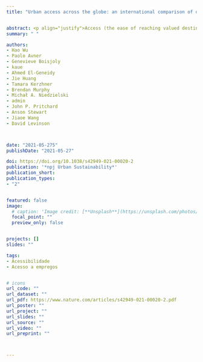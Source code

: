 ```yaml
---
title: "Urban access across the globe: an international comparison of different transport modes"


abstract: <p align="justify">Access (the ease of reaching valued destinations) is underpinned by land use and transport infrastructure. The importance of access in transport, sustainability, and urban economics is increasingly recognized. In particular, access provides a universal unit of measurement to examine cities for the efficiency of transport and land-use systems. This paper examines the relationship between population-weighted access and metropolitan population in global metropolitan areas (cities) using 30-min cumulative access to jobs for 4 different modes of transport; 117 cities from 16 countries and 6 continents are included. Sprawling development with the intensive road network in American cities produces modest automobile access relative to their sizes, but American cities lag behind globally in transit and walking access; Australian and Canadian cities have lower automobile access, but better transit access than American cities; combining compact development with an intensive network produces the highest access in Chinese and European cities for their sizes. Hence density and mobility co-produce better access. This paper finds access to jobs increases with populations sublinearly, so doubling the metropolitan population results in less than double access to jobs. The relationship between population and access characterizes regions, countries, and cities, and significant similarities exist between cities from the same country.</p>
summary: " "

authors:
- Hao Wu
- Paolo Avner
- Genevieve Boisjoly
- kaue
- Ahmed El-Geneidy
- Jie Huang
- Tamara Kerzhner
- Brendan Murphy
- Michał A. Niedzielski
- admin
- John P. Pritchard
- Anson Stewart
- Jiaoe Wang
- David Levinson 



date: "2021-05-275"
publishDate: "2021-05-27"

doi: https://doi.org/10.1038/s42949-021-00020-2
publication: '*npj Urban Sustainability*'
publication_short:
publication_types:
- "2"


featured: false
image:
  # caption: 'Image credit: [**Unsplash**](https://unsplash.com/photos/jdD8gXaTZsc)'
  focal_point: ""
  preview_only: false


projects: []
slides: ""

tags:
- Acessibilidade
- Acesso a empregos


# icons
url_code: ""
url_dataset: ""
url_pdf: https://www.nature.com/articles/s42949-021-00020-2.pdf
url_poster: ""
url_project: ""
url_slides: ""
url_source: ""
url_video: ""
url_preprint: ""



---
```


